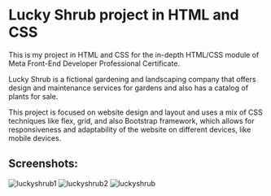 # Lucky Shrub project in HTML and CSS
This is my project in HTML and CSS for the in-depth HTML/CSS module of Meta Front-End Developer Professional Certificate.

Lucky Shrub is a fictional gardening and landscaping company that offers design and maintenance services for gardens and also has a catalog of plants for sale.

This project is focused on website design and layout and uses a mix of CSS techniques like flex, grid, and also Bootstrap framework, which allows for responsiveness and adaptability of the website on different devices, like mobile devices.

## Screenshots:
![luckyshrub1](https://github.com/andrefs894/Lucky-Shrub-project-in-HTML-CSS/assets/146013139/ba4ccbb9-3978-499d-b1dd-ba02afb7779a)
![luckyshrub2](https://github.com/andrefs894/Lucky-Shrub-project-in-HTML-CSS/assets/146013139/072be557-41ac-44a9-90be-ec0bd2663540)
![luckyshrub](https://github.com/andrefs894/Lucky-Shrub-project-in-HTML-CSS/assets/146013139/4929fa8c-7dd6-4a79-86d3-3cefd0575356)
